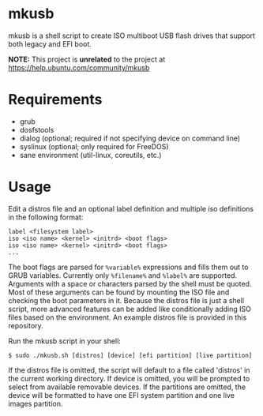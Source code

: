 mkusb
=====

mkusb is a shell script to create ISO multiboot USB flash drives that support both legacy and EFI boot.

**NOTE:** This project is **unrelated** to the project at https://help.ubuntu.com/community/mkusb


Requirements
============

* grub
* dosfstools
* dialog (optional; required if not specifying device on command line)
* syslinux (optional; only required for FreeDOS)
* sane environment (util-linux, coreutils, etc.)


Usage
=====

Edit a distros file and an optional label definition and multiple iso definitions in the following format:

    label <filesystem label>
    iso <iso name> <kernel> <initrd> <boot flags>
    iso <iso name> <kernel> <initrd> <boot flags>
    ...

The boot flags are parsed for `%variable%` expressions and fills them out to GRUB variables. Currently only `%filename%` and `%label%` are supported. Arguments with a space or characters parsed by the shell must be quoted. Most of these arguments can be found by mounting the ISO file and checking the boot parameters in it. Because the distros file is just a shell script, more advanced features can be added like conditionally adding ISO files based on the environment. An example distros file is provided in this repository.

Run the mkusb script in your shell:

    $ sudo ./mkusb.sh [distros] [device] [efi partition] [live partition]

If the distros file is omitted, the script will default to a file called 'distros' in the current working directory. If device is omitted, you will be prompted to select from available removable devices. If the partitions are omitted, the device will be formatted to have one EFI system partition and one live images partition.
